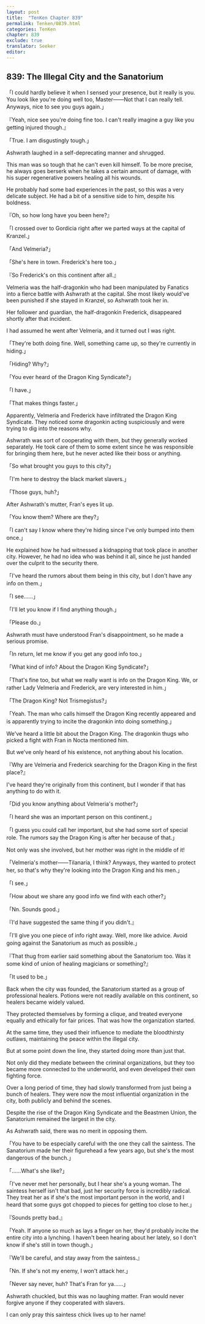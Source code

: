 ```yaml
---
layout: post
title:  "TenKen Chapter 839"
permalink: Tenken/0839.html
categories: TenKen
chapter: 839
exclude: true
translator: Seeker
editor: 
---
```

<h2>839: The Illegal City and the Sanatorium</h2>

「I could hardly believe it when I sensed your presence, but it really is you. You look like you're doing well too, Master――Not that I can really tell. Anyways, nice to see you guys again.」

『Yeah, nice see you're doing fine too. I can't really imagine a guy like you getting injured though.』

「True. I am disgustingly tough.」

Ashwrath laughed in a self-deprecating manner and shrugged.

This man was so tough that he can't even kill himself. To be more precise, he always goes berserk when he takes a certain amount of damage, with his super regenerative powers healing all his wounds.

He probably had some bad experiences in the past, so this was a very delicate subject. He had a bit of a sensitive side to him, despite his boldness.

『Oh, so how long have you been here?』

「I crossed over to Gordicia right after we parted ways at the capital of Kranzel.」

「And Velmeria?」

「She's here in town. Frederick's here too.」

『So Frederick's on this continent after all.』

Velmeria was the half-dragonkin who had been manipulated by Fanatics into a fierce battle with Ashwrath at the capital. She most likely would've been punished if she stayed in Kranzel, so Ashwrath took her in.

Her follower and guardian, the half-dragonkin Frederick, disappeared shortly after that incident.

I had assumed he went after Velmeria, and it turned out I was right.

「They're both doing fine. Well, something came up, so they're currently in hiding.」

「Hiding? Why?」

「You ever heard of the Dragon King Syndicate?」

「I have.」

「That makes things faster.」

Apparently, Velmeria and Frederick have infiltrated the Dragon King Syndicate. They noticed some dragonkin acting suspiciously and were trying to dig into the reasons why.

Ashwrath was sort of cooperating with them, but they generally worked separately. He took care of them to some extent since he was responsible for bringing them here, but he never acted like their boss or anything.

「So what brought you guys to this city?」

「I'm here to destroy the black market slavers.」

「Those guys, huh?」

After Ashwrath's mutter, Fran's eyes lit up.

「You know them? Where are they?」

「I can't say I know where they're hiding since I've only bumped into them once.」

He explained how he had witnessed a kidnapping that took place in another city. However, he had no idea who was behind it all, since he just handed over the culprit to the security there.

「I've heard the rumors about them being in this city, but I don't have any info on them.」

「I see……」

「I'll let you know if I find anything though.」

「Please do.」

Ashwrath must have understood Fran's disappointment, so he made a serious promise.

「In return, let me know if you get any good info too.」

「What kind of info? About the Dragon King Syndicate?」

「That's fine too, but what we really want is info on the Dragon King. We, or rather Lady Velmeria and Frederick, are very interested in him.」

「The Dragon King? Not Trismegistus?」

「Yeah. The man who calls himself the Dragon King recently appeared and is apparently trying to incite the dragonkin into doing something.」

We've heard a little bit about the Dragon King. The dragonkin thugs who picked a fight with Fran in Nocta mentioned him.

But we've only heard of his existence, not anything about his location.

『Why are Velmeria and Frederick searching for the Dragon King in the first place?』

I've heard they're originally from this continent, but I wonder if that has anything to do with it.

「Did you know anything about Velmeria's mother?」

「I heard she was an important person on this continent.」

「I guess you could call her important, but she had some sort of special role. The rumors say the Dragon King is after her because of that.」

Not only was she involved, but her mother was right in the middle of it!

「Velmeria's mother――Tilanaria, I think? Anyways, they wanted to protect her, so that's why they're looking into the Dragon King and his men.」

「I see.」

「How about we share any good info we find with each other?」

「Nn. Sounds good.」

『I'd have suggested the same thing if you didn't.』

「I'll give you one piece of info right away. Well, more like advice. Avoid going against the Sanatorium as much as possible.」

『That thug from earlier said something about the Sanatorium too. Was it some kind of union of healing magicians or something?』

「It used to be.」

Back when the city was founded, the Sanatorium started as a group of professional healers. Potions were not readily available on this continent, so healers became widely valued.

They protected themselves by forming a clique, and treated everyone equally and ethically for fair prices. That was how the organization started.

At the same time, they used their influence to mediate the bloodthirsty outlaws, maintaining the peace within the illegal city.

But at some point down the line, they started doing more than just that.

Not only did they mediate between the criminal organizations, but they too became more connected to the underworld, and even developed their own fighting force.

Over a long period of time, they had slowly transformed from just being a bunch of healers. They were now the most influential organization in the city, both publicly and behind the scenes.

Despite the rise of the Dragon King Syndicate and the Beastmen Union, the Sanatorium remained the largest in the city.

As Ashwrath said, there was no merit in opposing them.

「You have to be especially careful with the one they call the saintess. The Sanatorium made her their figurehead a few years ago, but she's the most dangerous of the bunch.」

「……What's she like?」

「I've never met her personally, but I hear she's a young woman. The saintess herself isn't that bad, just her security force is incredibly radical. They treat her as if she's the most important person in the world, and I heard that some guys got chopped to pieces for getting too close to her.」

『Sounds pretty bad.』

「Yeah. If anyone so much as lays a finger on her, they'd probably incite the entire city into a lynching. I haven't been hearing about her lately, so I don't know if she's still in town though.」

『We'll be careful, and stay away from the saintess.』

「Nn. If she's not my enemy, I won't attack her.」

「Never say never, huh? That's Fran for ya……」

Ashwrath chuckled, but this was no laughing matter. Fran would never forgive anyone if they cooperated with slavers.

I can only pray this saintess chick lives up to her name!



